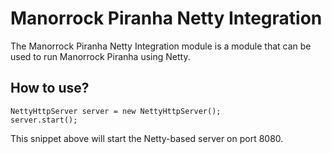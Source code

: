 
# Manorrock Piranha Netty Integration

The Manorrock Piranha Netty Integration module is a module that can be used to
run Manorrock Piranha using Netty.

## How to use?

    NettyHttpServer server = new NettyHttpServer();
    server.start();

This snippet above will start the Netty-based server on port 8080.
